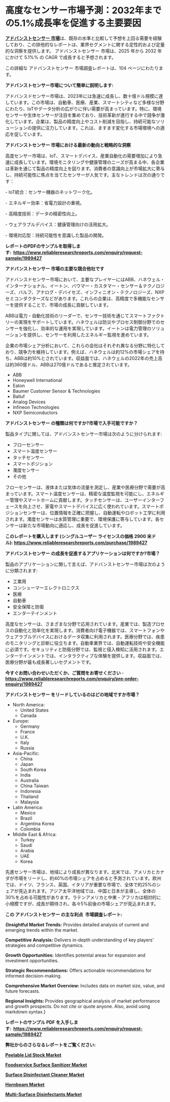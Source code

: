 <p><h1>高度なセンサー市場予測：2032年までの5.1%成長率を促進する主要要因</h1></p><p data-sourcepos="1:1-1:157"><strong><a href="https://www.reliableresearchreports.com/advanced-sensor-r1989427?utm_campaign=110&utm_medium=36&utm_source=Github&utm_content=ia&utm_term=29032025&utm_id=advanced-sensor">アドバンストセンサー 市場</a></strong>は、既存の水準と比較して予想を上回る需要を経験しており、この排他的なレポートは、業界セグメントに関する定性的および定量的な洞察を提供します。 アドバンストセンサー 市場は、2025 年から 2032 年にかけて 5.1%% の CAGR で成長すると予想されます。</p>
<p data-sourcepos="3:1-3:50">この詳細な アドバンストセンサー 市場調査レポートは、104 ページにわたります。</p>
<p><strong>アドバンストセンサー市場について簡単に説明します:</strong></p>
<p><p>アドバンスドセンサー市場は、2023年には急速に成長し、数十億ドル規模に達しています。この市場は、自動車、医療、産業、スマートシティなど多様な分野にわたり、IoTやデータ分析の広がりに伴い需要が高まっています。特に、環境センサーや生体センサーが注目を集めており、技術革新が進行する中で競争が激化しています。企業は、製品の精度向上やコスト削減を目指し、持続可能なソリューションの提供に注力しています。これは、ますます変化する市場環境への適応を促しています。</p></p>
<p><strong>アドバンストセンサー 市場における最新の動向と戦略的な洞察</strong></p>
<p><p>高度センサー市場は、IoT、スマートデバイス、産業自動化の需要増加により急速に成長しています。環境モニタリングや健康管理のニーズが高まる中、各企業は革新を通じて製品の精度向上を図ります。消費者の意識向上が市場拡大に寄与し、持続可能性に焦点を当てたセンサーが人気です。主なトレンドは次の通りです：</p><p>- IoT統合：センサー機器のネットワーク化。</p><p>- エネルギー効率：省電力設計の重視。</p><p>- 高精度技術：データの精密性向上。</p><p>- ウェアラブルデバイス：健康管理向けの活用拡大。</p><p>- 環境対応型：持続可能性を意識した製品の開発。</p></p>
<p><strong>レポートのPDFのサンプルを取得します</strong><strong>:&nbsp;&nbsp;<a href="https://www.reliableresearchreports.com/enquiry/request-sample/1989427?utm_campaign=110&utm_medium=36&utm_source=Github&utm_content=ia&utm_term=29032025&utm_id=advanced-sensor">https://www.reliableresearchreports.com/enquiry/request-sample/1989427</a></strong></p>
<p><strong>アドバンストセンサー 市場の主要な競合他社です</strong></p>
<p><p>アドバンスドセンサー市場において、主要なプレイヤーにはABB、ハネウェル・インターナショナル、イートン、バウマー・カスタマー・センサー＆テクノロジーズ、バルフ、アナログ・デバイセズ、インフィニオン・テクノロジーズ、NXPセミコンダクターズなどがあります。これらの企業は、高精度で多機能なセンサーを提供することで、市場の成長に貢献しています。</p><p>ABBは電力・自動化技術のリーダーで、センサー技術を通じてスマートファクトリーの実現をサポートしています。ハネウェルは防災やプロセス制御分野でのセンサーを強化し、効率的な運用を実現しています。イートンは電力管理のソリューションを提供し、センサーを利用したエネルギー監視を進めています。</p><p>企業の市場シェア分析において、これらの会社はそれぞれ異なる分野に特化しており、競争力を維持しています。例えば、ハネウェルは約12%の市場シェアを持ち、ABBは約10%とされています。収益面では、ハネウェルの2022年の売上高は約360億ドル、ABBは270億ドルであると推定されています。</p></p>
<p><ul><li>ABB</li><li>Honeywell International</li><li>Eaton</li><li>Baumer Customer Sensor & Technologies</li><li>Balluf</li><li>Analog Devices</li><li>Infineon Technologies</li><li>NXP Semiconductors</li></ul></p>
<p><strong>アドバンストセンサー の種類は何ですか?市場で入手可能ですか？</strong></p>
<p>製品タイプに関しては、アドバンストセンサー市場は次のように分けられます:</p>
<p><ul><li>フローセンサー</li><li>スマート温度センサー</li><li>タッチセンサー</li><li>スマートポジション</li><li>濁度センサー</li><li>その他</li></ul></p>
<p><p>フローセンサーは、液体または気体の流量を測定し、産業や医療分野で需要が高まっています。スマート温度センサーは、精密な温度監視を可能にし、エネルギー管理やスマートホームに貢献します。タッチセンサーは、ユーザーインターフェースを向上させ、家電やスマートデバイスに広く使われています。スマートポジションセンサーは、位置情報を正確に把握し、自動運転やロボット工学に利用されます。濁度センサーは水質管理に重要で、環境保護に寄与しています。各センサーは新たな市場動向に適応し、成長を促進しています。</p></p>
<p><strong>このレポートを購入します (シングルユーザー ライセンスの価格 2900 米ドル):&nbsp;<a href="https://www.reliableresearchreports.com/purchase/1989427?utm_campaign=110&utm_medium=36&utm_source=Github&utm_content=ia&utm_term=29032025&utm_id=advanced-sensor">https://www.reliableresearchreports.com/purchase/1989427</a></strong></p>
<p><strong>アドバンストセンサー の成長を促進するアプリケーションは何ですか?市場？</strong></p>
<p>製品のアプリケーションに関して言えば、アドバンストセンサー市場は次のように分類されます:</p>
<p><ul><li>工業用</li><li>コンシューマーエレクトロニクス</li><li>医療</li><li>自動車</li><li>安全保障と防衛</li><li>エンターテインメント</li></ul></p>
<p><p>高度なセンサーは、さまざまな分野で応用されています。産業では、製造プロセスの自動化と効率化を実現します。消費者向け電子機器では、スマートフォンやウェアラブルデバイスにおけるデータ収集に利用されます。医療分野では、疾患のモニタリングと診断に役立ちます。自動車業界では、自動運転技術や安全機能に必須です。セキュリティと防衛分野では、監視と侵入検知に活用されます。エンターテインメントでは、インタラクティブな体験を提供します。収益面では、医療分野が最も成長著しいセグメントです。</p></p>
<p><strong>今すぐお問い合わせいただくか、ご質問をお寄せください</strong><strong>&nbsp;</strong>-<strong><a href="https://www.reliableresearchreports.com/enquiry/pre-order-enquiry/1989427?utm_campaign=110&utm_medium=36&utm_source=Github&utm_content=ia&utm_term=29032025&utm_id=advanced-sensor">https://www.reliableresearchreports.com/enquiry/pre-order-enquiry/1989427</a></strong></p>
<p><strong>アドバンストセンサー をリードしているのはどの地域ですか市場？</strong></p>
<p><ul>
    <li>
        North America:
        <ul>
            <li>United States</li>
            <li>Canada</li>
        </ul>
    </li>
    <li>
        Europe:
        <ul>
            <li>Germany</li>
            <li>France</li>
            <li>U.K.</li>
            <li>Italy</li>
            <li>Russia</li>
        </ul>
    </li>
    <li>
        Asia-Pacific:
        <ul>
            <li>China</li>
            <li>Japan</li>
            <li>South Korea</li>
            <li>India</li>
            <li>Australia</li>
            <li>China Taiwan</li>
            <li>Indonesia</li>
            <li>Thailand</li>
            <li>Malaysia</li>
        </ul>
    </li>
    <li>
        Latin America:
        <ul>
            <li>Mexico</li>
            <li>Brazil</li>
            <li>Argentina Korea</li>
            <li>Colombia</li>
        </ul>
    </li>
    <li>
        Middle East & Africa:
        <ul>
            <li>Turkey</li>
            <li>Saudi</li>
            <li>Arabia</li>
            <li>UAE</li>
            <li>Korea</li>
        </ul>
    </li>
    </ul></p>
<p><p>先進センサー市場は、地域により成長が異なります。北米では、アメリカとカナダが市場をリードし、約40%の市場シェアを占めると予測されています。欧州では、ドイツ、フランス、英国、イタリアが重要な市場で、全体で約25%のシェアが見込まれます。アジア太平洋地域では、中国と日本が主導し、全体の30%を占める可能性があります。ラテンアメリカと中東・アフリカは相対的に小規模ですが、成長が期待され、各々5%前後の市場シェアが見込まれます。</p></p>
<p><strong>この アドバンストセンサー の主な利点&nbsp; 市場調査レポート:</strong></p>
<p><strong>{Insightful Market Trends:</strong> Provides detailed analysis of current and emerging trends within the market.</p>
<p><strong>Competitive Analysis:</strong> Delivers in-depth understanding of key players' strategies and competitive dynamics.</p>
<p><strong>Growth Opportunities:</strong> Identifies potential areas for expansion and investment opportunities.</p>
<p><strong>Strategic Recommendations:</strong> Offers actionable recommendations for informed decision-making.</p>
<p><strong>Comprehensive Market Overview: </strong>Includes data on market size, value, and future forecasts.</p>
<p><strong>Regional Insights: </strong>Provides geographical analysis of market performance and growth prospects. Do not cite or quote anyone. Also, avoid using markdown syntax.}</p>
<p><strong>レポートのサンプル PDF を入手します:&nbsp;</strong><strong>&nbsp;<a href="https://www.reliableresearchreports.com/enquiry/request-sample/1989427?utm_campaign=110&utm_medium=36&utm_source=Github&utm_content=ia&utm_term=29032025&utm_id=advanced-sensor">https://www.reliableresearchreports.com/enquiry/request-sample/1989427</a></strong></p>
<p></p>
<p></p>
<p></p>
<p></p>
<p><strong>弊社からのさらなるレポートをご覧ください:</strong></p>
<p><strong><p><a href="https://github.com/hutchkloor4x/Market-Research-Report-List-1/blob/main/peelable-lid-stock-market.md?utm_campaign=110&utm_medium=36&utm_source=Github&utm_content=ia&utm_term=29032025&utm_id=advanced-sensor">Peelable Lid Stock Market</a></p><p><a href="https://github.com/giardafshaxb/Market-Research-Report-List-1/blob/main/foodservice-surface-sanitizer-market.md?utm_campaign=110&utm_medium=36&utm_source=Github&utm_content=ia&utm_term=29032025&utm_id=advanced-sensor">Foodservice Surface Sanitizer Market</a></p><p><a href="https://github.com/ludongfomban/Market-Research-Report-List-1/blob/main/surface-disinfectant-cleaner-market.md?utm_campaign=110&utm_medium=36&utm_source=Github&utm_content=ia&utm_term=29032025&utm_id=advanced-sensor">Surface Disinfectant Cleaner Market</a></p><p><a href="https://github.com/lalkobrinarb/Market-Research-Report-List-1/blob/main/hornbeam-market.md?utm_campaign=110&utm_medium=36&utm_source=Github&utm_content=ia&utm_term=29032025&utm_id=advanced-sensor">Hornbeam Market</a></p><p><a href="https://github.com/kimanyuzuga/Market-Research-Report-List-1/blob/main/multi-surface-disinfectants-market.md?utm_campaign=110&utm_medium=36&utm_source=Github&utm_content=ia&utm_term=29032025&utm_id=advanced-sensor">Multi-Surface Disinfectants Market</a></p></strong></p>